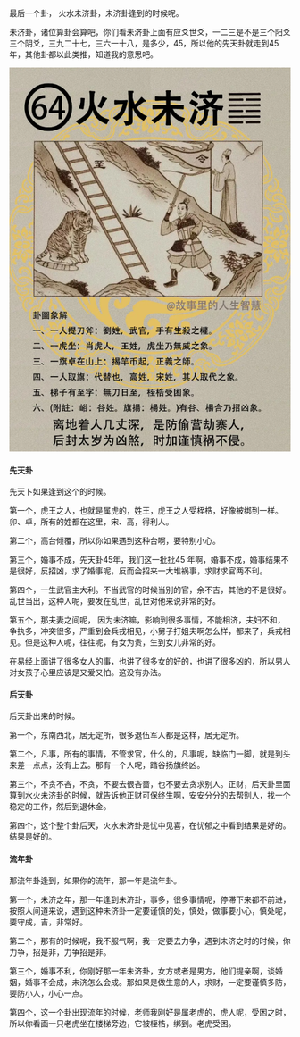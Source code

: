 最后一个卦， 火水未济卦，未济卦逢到的时候呢。

未济卦，诸位算卦会算吧，你们看未济卦上面有应爻世爻，一二三是不是三个阳爻三个阴爻，三九二十七，三六一十八，是多少，45，所以他的先天卦就走到45年，其他卦都以此类推，知道我的意思吧。

![图片](../img/火水未济.jpg)

#### 先天卦

先天卜如果逢到这个的时候。

第一个，虎王之人，也就是属虎的，姓王，虎王之人受桎梏，好像被绑到一样。卯、卓，所有的姓都在这里，宋、高，得利人。

第二个，高台倾覆，所以你如果遇到这种台啊，要特别小心。

第三个，婚事不成，先天卦45年，我们这一批批45 年啊，婚事不成，婚事结果不是很好，反招凶，求了婚事呢，反而会招来一大堆祸事，求财求官两不利。

第四个，一生武官主大利。不当武官的时候当别的官，余不吉，其他的不是很好。乱世当出，这种人呢，要发在乱世，乱世对他来说非常的好。

第五个，那夫妻之间呢， 因为未济嘛，影响到很多事情，不能相济，夫妇不和，争执多，冲突很多，严重到会兵戎相见，小舅子打姐夫啊怎么样，都来了，兵戎相见。但是这种人呢，往往呢，有女为贵，生到女儿非常的好。

在易经上面讲了很多女人的事，也讲了很多女的好的，也讲了很多凶的，所以男人对女孩子心里应该是又爱又怕。这没有办法。

#### 后天卦

后天卦出来的时候。

第一个，东南西北，居无定所，很多退伍军人都是这样，居无定所。

第二个，凡事，所有的事情，不管求官，什么的，凡事呢，缺临门一脚，就是到头来差一点点，没有上去。那有一个人呢，踏谷扬旗终凶。

第三个，不贪不吝，不贪，不要去很吝啬，也不要去贪求别人。正财，后天卦里面算到水火未济卦的时候，就告诉他正财可保终生啊，安安分分的去帮别人，找一个稳定的工作，然后到退休金。

第四个，这个整个卦后天，火水未济卦是忧中见喜，在忧郁之中看到结果是好的。结果是好的。

#### 流年卦

那流年卦逢到，如果你的流年，那一年是流年卦。

第一个，未济之年，那一年逢到未济卦，事多，很多事情呢，停滞下来都不前进，按照人间道来说，遇到这种未济卦一定要谨慎的处，慎处，做事要小心，慎处呢，要守成，吉，非常好。

第二个，那有的时候呢，我不服气啊，我一定要去力争，遇到未济之时的时候，你力争，招是非，力争招是非。

第三个，婚事不利，你刚好那一年未济卦，女方或者是男方，他们提亲啊，谈婚姻，婚事不会成，未济怎么会成。那如果是做生意的人，求财，一定要谨慎多防，要防小人，小心一点。

第四个，这一个卦出现流年的时候，老师我刚好是属老虎的，虎人呢，受困之时，所以你看画一只老虎坐在楼梯旁边，它被桎梏，绑到。老虎受困。